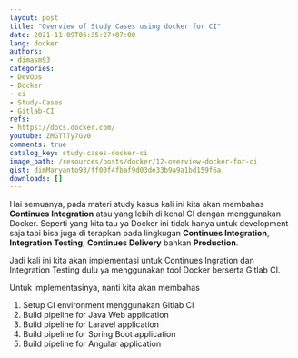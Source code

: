 ```yaml
---
layout: post
title: "Overview of Study Cases using docker for CI"
date: 2021-11-09T06:35:27+07:00
lang: docker
authors:
- dimasm93
categories:
- DevOps
- Docker
- ci
- Study-Cases
- Gitlab-CI
refs: 
- https://docs.docker.com/
youtube: ZMGTlTy7Gv0
comments: true
catalog_key: study-cases-docker-ci
image_path: /resources/posts/docker/12-overview-docker-for-ci
gist: dimMaryanto93/ff00f4fbaf9d03de33b9a9a1bd159f6a
downloads: []
---
```


Hai semuanya, pada materi study kasus kali ini kita akan membahas **Continues Integration** atau yang lebih di kenal CI dengan menggunakan Docker. Seperti yang kita tau ya Docker ini tidak hanya untuk development saja tapi bisa juga di terapkan pada lingkugan **Continues Integration**, **Integration Testing**, **Continues Delivery** bahkan **Production**. 

Jadi kali ini kita akan implementasi untuk Continues Ingration dan Integration Testing dulu ya menggunakan tool Docker berserta Gitlab CI.

Untuk implementasinya, nanti kita akan membahas

1. Setup CI environment menggunakan Gitlab CI
2. Build pipeline for Java Web application
3. Build pipeline for Laravel application
4. Build pipeline for Spring Boot application
5. Build pipeline for Angular application